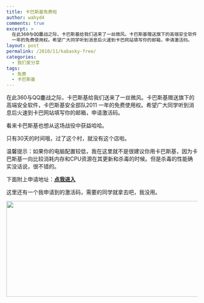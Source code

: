 ```yaml
---
title: 卡巴斯基免费啦
author: wahyd4
comments: true
excerpt: >
  在此360与QQ鏖战之际，卡巴斯基给我们送来了一丝微风。卡巴斯基赠送旗下的高端安全软件，卡巴斯基安全部队2011
  一年的免费使用权。希望广大同学听到消息后火速到卡巴网站填写你的邮箱，申请激活码。
layout: post
permalink: /2010/11/kabasky-free/
categories:
  - 我们爱分享
tags:
  - 免费
  - 卡巴斯基
---
```

在此360与QQ鏖战之际，卡巴斯基给我们送来了一丝微风。卡巴斯基赠送旗下的高端安全软件，卡巴斯基安全部队2011 一年的免费使用权。希望广大同学听到消息后火速到卡巴网站填写你的邮箱，申请激活码。

看来卡巴斯基也想从这场战役中获益哈哈。

只有30天的时间哦，过了这个村，就没有这个店啦。

温馨提示：如果你的电脑配置较低，我在这里就不是很建议你用卡巴斯基，因为卡巴斯基一向比较消耗内存和CPU资源在其更新和杀毒的时候。但是杀毒的性能确实没话说，很不错的。

下面附上申请地址：<a href="http://song.kaba365.com/" target="_blank"><strong>点我进入</strong></a>

这里还有一个我申请到的激活码，需要的同学就拿去吧，我没用。

[<img class="aligncenter size-full wp-image-748" title="11-4-6" src="/images/2010/11/11-4-6.jpg" alt="" width="636" height="253" />][1]

 [1]: /images/2010/11/11-4-6.jpg
